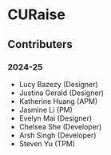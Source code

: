 # CURaise

## Contributers

### 2024-25
- Lucy Bazezy (Designer)
- Justina Gerald (Designer)
- Katherine Huang (APM)
- Jasmine Li (PM)
- Evelyn Mai (Designer)
- Chelsea She (Developer)
- Arsh Singh (Developer)
- Steven Yu (TPM)
